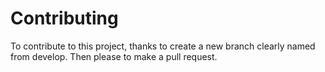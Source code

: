 # Contributing

To contribute to this project, thanks to create a new branch clearly named from develop. Then please to make a pull request.

